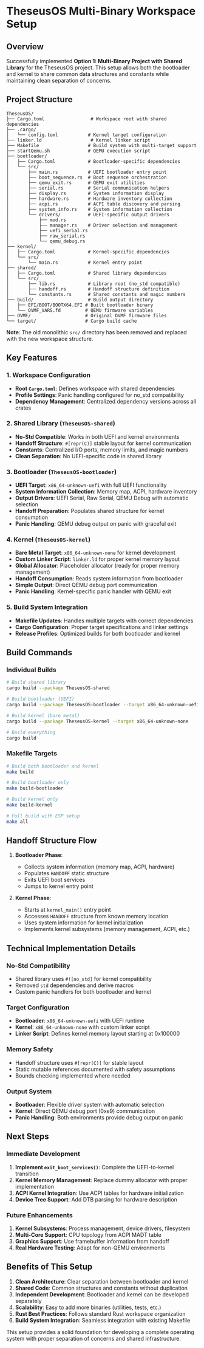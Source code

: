 # TheseusOS Multi-Binary Workspace Setup

## Overview

Successfully implemented **Option 1: Multi-Binary Project with Shared Library** for the TheseusOS project. This setup allows both the bootloader and kernel to share common data structures and constants while maintaining clean separation of concerns.

## Project Structure

```
TheseusOS/
├── Cargo.toml                 # Workspace root with shared dependencies
├── .cargo/
│   └── config.toml           # Kernel target configuration
├── linker.ld                  # Kernel linker script
├── Makefile                  # Build system with multi-target support
├── startQemu.sh              # QEMU execution script
├── bootloader/
│   ├── Cargo.toml            # Bootloader-specific dependencies
│   └── src/
│       ├── main.rs           # UEFI bootloader entry point
│       ├── boot_sequence.rs  # Boot sequence orchestration
│       ├── qemu_exit.rs      # QEMU exit utilities
│       ├── serial.rs         # Serial communication helpers
│       ├── display.rs        # System information display
│       ├── hardware.rs       # Hardware inventory collection
│       ├── acpi.rs           # ACPI table discovery and parsing
│       ├── system_info.rs    # System information collection
│       └── drivers/          # UEFI-specific output drivers
│           ├── mod.rs
│           ├── manager.rs    # Driver selection and management
│           ├── uefi_serial.rs
│           ├── raw_serial.rs
│           └── qemu_debug.rs
├── kernel/
│   ├── Cargo.toml            # Kernel-specific dependencies
│   └── src/
│       └── main.rs           # Kernel entry point
├── shared/
│   ├── Cargo.toml            # Shared library dependencies
│   └── src/
│       ├── lib.rs            # Library root (no_std compatible)
│       ├── handoff.rs        # Handoff structure definition
│       └── constants.rs      # Shared constants and magic numbers
├── build/                    # Build output directory
│   ├── EFI/BOOT/BOOTX64.EFI # Built bootloader binary
│   └── OVMF_VARS.fd         # QEMU firmware variables
├── OVMF/                    # Original OVMF firmware files
└── target/                  # Cargo build cache
```

**Note**: The old monolithic `src/` directory has been removed and replaced with the new workspace structure.

## Key Features

### 1. **Workspace Configuration**
- **Root `Cargo.toml`**: Defines workspace with shared dependencies
- **Profile Settings**: Panic handling configured for no_std compatibility
- **Dependency Management**: Centralized dependency versions across all crates

### 2. **Shared Library (`TheseusOS-shared`)**
- **No-Std Compatible**: Works in both UEFI and kernel environments
- **Handoff Structure**: `#[repr(C)]` stable layout for kernel communication
- **Constants**: Centralized I/O ports, memory limits, and magic numbers
- **Clean Separation**: No UEFI-specific code in shared library

### 3. **Bootloader (`TheseusOS-bootloader`)**
- **UEFI Target**: `x86_64-unknown-uefi` with full UEFI functionality
- **System Information Collection**: Memory map, ACPI, hardware inventory
- **Output Drivers**: UEFI Serial, Raw Serial, QEMU Debug with automatic selection
- **Handoff Preparation**: Populates shared structure for kernel consumption
- **Panic Handling**: QEMU debug output on panic with graceful exit

### 4. **Kernel (`TheseusOS-kernel`)**
- **Bare Metal Target**: `x86_64-unknown-none` for kernel development
- **Custom Linker Script**: `linker.ld` for proper kernel memory layout
- **Global Allocator**: Placeholder allocator (ready for proper memory management)
- **Handoff Consumption**: Reads system information from bootloader
- **Simple Output**: Direct QEMU debug port communication
- **Panic Handling**: Kernel-specific panic handler with QEMU exit

### 5. **Build System Integration**
- **Makefile Updates**: Handles multiple targets with correct dependencies
- **Cargo Configuration**: Proper target specifications and linker settings
- **Release Profiles**: Optimized builds for both bootloader and kernel

## Build Commands

### Individual Builds
```bash
# Build shared library
cargo build --package TheseusOS-shared

# Build bootloader (UEFI)
cargo build --package TheseusOS-bootloader --target x86_64-unknown-uefi

# Build kernel (bare metal)
cargo build --package TheseusOS-kernel --target x86_64-unknown-none

# Build everything
cargo build
```

### Makefile Targets
```bash
# Build both bootloader and kernel
make build

# Build bootloader only
make build-bootloader

# Build kernel only
make build-kernel

# Full build with ESP setup
make all
```

## Handoff Structure Flow

1. **Bootloader Phase**:
   - Collects system information (memory map, ACPI, hardware)
   - Populates `HANDOFF` static structure
   - Exits UEFI boot services
   - Jumps to kernel entry point

2. **Kernel Phase**:
   - Starts at `kernel_main()` entry point
   - Accesses `HANDOFF` structure from known memory location
   - Uses system information for kernel initialization
   - Implements kernel subsystems (memory management, ACPI, etc.)

## Technical Implementation Details

### **No-Std Compatibility**
- Shared library uses `#![no_std]` for kernel compatibility
- Removed `std` dependencies and derive macros
- Custom panic handlers for both bootloader and kernel

### **Target Configuration**
- **Bootloader**: `x86_64-unknown-uefi` with UEFI runtime
- **Kernel**: `x86_64-unknown-none` with custom linker script
- **Linker Script**: Defines kernel memory layout starting at 0x100000

### **Memory Safety**
- Handoff structure uses `#[repr(C)]` for stable layout
- Static mutable references documented with safety assumptions
- Bounds checking implemented where needed

### **Output System**
- **Bootloader**: Flexible driver system with automatic selection
- **Kernel**: Direct QEMU debug port (0xe9) communication
- **Panic Handling**: Both environments provide debug output on panic

## Next Steps

### **Immediate Development**
1. **Implement `exit_boot_services()`**: Complete the UEFI-to-kernel transition
2. **Kernel Memory Management**: Replace dummy allocator with proper implementation
3. **ACPI Kernel Integration**: Use ACPI tables for hardware initialization
4. **Device Tree Support**: Add DTB parsing for hardware description

### **Future Enhancements**
1. **Kernel Subsystems**: Process management, device drivers, filesystem
2. **Multi-Core Support**: CPU topology from ACPI MADT table
3. **Graphics Support**: Use framebuffer information from handoff
4. **Real Hardware Testing**: Adapt for non-QEMU environments

## Benefits of This Setup

1. **Clean Architecture**: Clear separation between bootloader and kernel
2. **Shared Code**: Common structures and constants without duplication
3. **Independent Development**: Bootloader and kernel can be developed separately
4. **Scalability**: Easy to add more binaries (utilities, tests, etc.)
5. **Rust Best Practices**: Follows standard Rust workspace organization
6. **Build System Integration**: Seamless integration with existing Makefile

This setup provides a solid foundation for developing a complete operating system with proper separation of concerns and shared infrastructure.
